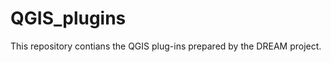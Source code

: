 QGIS_plugins
============

This repository contians the QGIS plug-ins prepared 
by the DREAM project.
